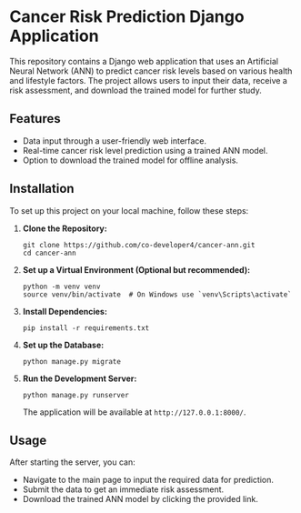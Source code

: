 # Cancer Risk Prediction Django Application

This repository contains a Django web application that uses an Artificial Neural Network (ANN) to predict cancer risk levels based on various health and lifestyle factors. The project allows users to input their data, receive a risk assessment, and download the trained model for further study.

## Features

- Data input through a user-friendly web interface.
- Real-time cancer risk level prediction using a trained ANN model.
- Option to download the trained model for offline analysis.

## Installation

To set up this project on your local machine, follow these steps:

1. **Clone the Repository:**

   ```
   git clone https://github.com/co-developer4/cancer-ann.git
   cd cancer-ann
   ```

2. **Set up a Virtual Environment (Optional but recommended):**

   ```
   python -m venv venv
   source venv/bin/activate  # On Windows use `venv\Scripts\activate`
   ```

3. **Install Dependencies:**

   ```
   pip install -r requirements.txt
   ```

4. **Set up the Database:**

   ```
   python manage.py migrate
   ```

5. **Run the Development Server:**

   ```
   python manage.py runserver
   ```

   The application will be available at `http://127.0.0.1:8000/`.

## Usage

After starting the server, you can:

- Navigate to the main page to input the required data for prediction.
- Submit the data to get an immediate risk assessment.
- Download the trained ANN model by clicking the provided link.
